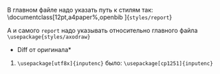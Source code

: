 В главном файле надо  указать путь к стилям так:
\documentclass[12pt,a4paper%,openbib
]{`styles/report`}

А и самого `report` надо указывать относительно главного файла `\usepackage{styles/axodraw}`

* Diff от оригинала*
1. `\usepackage[utf8x]{inputenc}` было: `\usepackage[cp1251]{inputenc}`